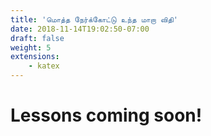 ```yaml
---
title: 'மொத்த நேர்க்கோட்டு உந்த மாறா விதி'
date: 2018-11-14T19:02:50-07:00
draft: false
weight: 5
extensions:
    - katex
---
```


# Lessons coming soon!